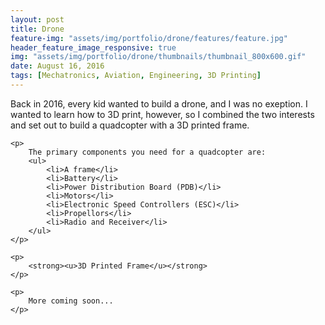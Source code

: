 ```yaml
---
layout: post
title: Drone
feature-img: "assets/img/portfolio/drone/features/feature.jpg"
header_feature_image_responsive: true
img: "assets/img/portfolio/drone/thumbnails/thumbnail_800x600.gif"
date: August 16, 2016
tags: [Mechatronics, Aviation, Engineering, 3D Printing]
---
```


<!-- ![image]({{ page.img | relative_url }}) -->

<section class="content">
    <p>
        Back in 2016, every kid wanted to build a drone, and I was no exeption. I wanted to learn how to 3D print, however, so I combined the two interests and set out to build a quadcopter with a 3D printed frame.
    </p>

    <p>
        The primary components you need for a quadcopter are:
        <ul>
            <li>A frame</li>
            <li>Battery</li>
            <li>Power Distribution Board (PDB)</li>
            <li>Motors</li>
            <li>Electronic Speed Controllers (ESC)</li>
            <li>Propellors</li>
            <li>Radio and Receiver</li>
        </ul>
    </p>

    <p>
        <strong><u>3D Printed Frame</u></strong>
    </p>

    <p>
        More coming soon...
    </p>
</section>
